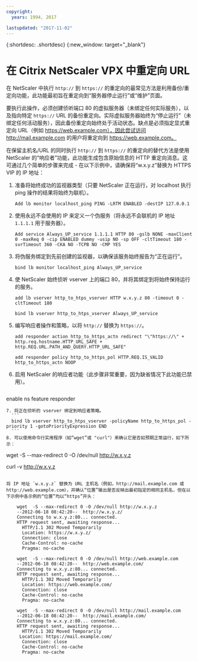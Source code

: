 ```yaml
---
copyright:
  years: 1994, 2017

lastupdated: "2017-11-02"
---
```


{:shortdesc: .shortdesc}
{:new_window: target="_blank"}

# 在 Citrix NetScaler VPX 中重定向 URL

在 NetScaler 中执行 `http://` 到 `https://` 的重定向的最常见方法是利用备份/重定向功能，此功能最初旨在重定向到“服务器停止运行”或“维护”页面。  

要执行此操作，必须创建侦听端口 80 的虚拟服务器（未绑定任何实际服务），以及指向特定 `https://` URL 的备份重定向。实际虚拟服务器始终为“停止运行”（未绑定任何活动服务），因此备份重定向始终处于活动状态。缺点是必须指定显式重定向 URL（例如 https://web.example.com），因此尝试访问 http://mail.example.com 的用户将重定向到 https://web.example.com。

在保留主机名/URL 的同时执行 `http://` 到 `https://` 的重定向的替代方法是使用 NetScaler 的“响应者”功能，此功能生成包含原始信息的 HTTP 重定向消息。这可通过几个简单的步骤来完成 - 在以下示例中，请确保将“w.x.y.z”替换为 HTTPS VIP 的 IP 地址：

1. 准备将始终成功的监视器类型（只要 NetScaler 正在运行，对 localhost 执行 ping 操作的结果将始终为联机）。
	```
	Add lb monitor localhost_ping PING -LRTM ENABLED -destIP 127.0.0.1
	```
	
2. 使用永远不会使用的 IP 来定义一个伪服务（将永远不会联机的 IP 地址 `1.1.1.1` 用于服务器）。
	```
	Add service Always_UP_service 1.1.1.1 HTTP 80 -gslb NONE -maxClient 0 -maxReq 0 -cip ENABLED dummy -usip NO -sp OFF -cltTimeout 180 -svrTimeout 360 -CKA NO -TCPB NO -CMP YES
	```
3. 将伪服务绑定到先前创建的监视器，以确保该服务始终报告为“正在运行”。
	```
	bind lb monitor localhost_ping Always_UP_service
	```
	
4. 使 NetScaler 始终侦听 vserver 上的端口 80，并将其绑定到将始终保持运行的服务。
	```
	add lb vserver http_to_htps_vserver HTTP w.x.y.z 80 -timeout 0 -cltTimeout 180
	```
	```
	bind lb vserver http_to_htps_vserver Always_UP_service
	```
	
5. 编写响应者操作和策略，以将 `http://` 替换为 `https://`。
	```
	add responder action http_to_https_actn redirect "\"https://\" + http.req.hostname.HTTP_URL_SAFE + http.REQ.URL.PATH_AND_QUERY.HTTP_URL_SAFE"
	```
	```
	add responder policy http_to_https_pol HTTP.REQ.IS_VALID http_to_https_actn NOOP
	```
6. 启用 NetScaler 的响应者功能（此步骤非常重要，因为缺省情况下此功能已禁用）。
	```
  enable ns feature responder
  ```
7. 将正在侦听的 vserver 绑定到响应者策略。
	```
	bind lb vserver http_to_htps_vserver -policyName http_to_https_pol -priority 1 -gotoPriorityExpression END
	```
8. 可以使用命令行实用程序（如“wget”或 "curl"）来确认它是否如预期正常运行，如下所示：

```
wget  -S --max-redirect 0 -O /dev/null http://w.x.y.z

curl -v http://w.x.y.z
```

将 IP 地址 `w.x.y.z` 替换为 URL 主机名（例如，http://mail.example.com 或 http://web.example.com），并确认“位置”输出是否反映出最初指定的相同主机名，但在以下示例中各示例的“位置”均以“https”开头：

    wget  -S --max-redirect 0 -O /dev/null http://w.x.y.z
    --2012-06-18 08:42:20--  http://w.x.y.z/
    Connecting to w.x.y.z:80... connected.
    HTTP request sent, awaiting response...
      HTTP/1.1 302 Moved Temporarily
      Location: https://w.x.y.z/
      Connection: close
      Cache-Control: no-cache
      Pragma: no-cache

    wget  -S --max-redirect 0 -O /dev/null http://web.example.com
    --2012-06-18 08:42:20--  http://web.example.com/
    Connecting to w.x.y.z:80... connected.
    HTTP request sent, awaiting response...
      HTTP/1.1 302 Moved Temporarily
      Location: https://web.example.com/
      Connection: close
      Cache-Control: no-cache
      Pragma: no-cache

    wget  -S --max-redirect 0 -O /dev/null http://mail.example.com
    --2012-06-18 08:42:20--  http://mail.example.com/
    Connecting to w.x.y.z:80... connected.
    HTTP request sent, awaiting response...
      HTTP/1.1 302 Moved Temporarily
     Location: https://mail.example.com/
      Connection: close
      Cache-Control: no-cache
      Pragma: no-cache
